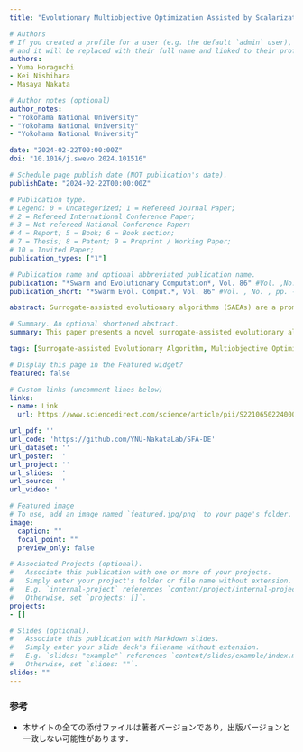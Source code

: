 ```yaml
---
title: "Evolutionary Multiobjective Optimization Assisted by Scalarization Function Approximation for High-Dimensional Expensive Problems"

# Authors
# If you created a profile for a user (e.g. the default `admin` user), write the username (folder name) here 
# and it will be replaced with their full name and linked to their profile.
authors:
- Yuma Horaguchi
- Kei Nishihara
- Masaya Nakata

# Author notes (optional)
author_notes:
- "Yokohama National University"
- "Yokohama National University"
- "Yokohama National University"

date: "2024-02-22T00:00:00Z"
doi: "10.1016/j.swevo.2024.101516"

# Schedule page publish date (NOT publication's date).
publishDate: "2024-02-22T00:00:00Z"

# Publication type.
# Legend: 0 = Uncategorized; 1 = Refereed Journal Paper;
# 2 = Refereed International Conference Paper;
# 3 = Not refereed National Conference Paper;
# 4 = Report; 5 = Book; 6 = Book section;
# 7 = Thesis; 8 = Patent; 9 = Preprint / Working Paper;
# 10 = Invited Paper;
publication_types: ["1"]

# Publication name and optional abbreviated publication name.
publication: "*Swarm and Evolutionary Computation*, Vol. 86" #Vol. ,No. , pp. --"
publication_short: "*Swarm Evol. Comput.*, Vol. 86" #Vol. , No. , pp. --"

abstract: Surrogate-assisted evolutionary algorithms (SAEAs) are a promising approach for solving expensive multiobjective optimization problems, but they often cannot address high-dimensional problems. Although one common approach to overcoming this challenge is to construct reliable surrogates, their accuracy inevitably deteriorates in a high-dimensional search space. Thus, this paper presents a novel SAEA based on scalarization function approximation, which is designed to strengthen its robustness against this deterioration. The proposed algorithm constructs an approximation model for each scalarization function defined in a decomposition-based framework. Each decomposed problem is then solved using multiple independent models trained for its neighbor problems. The intent is to decrease the risk of search performance degradations caused by unreliable approximations and retain the redundancy of the surrogate-assisted search to hedge the risk of over-fitting. Furthermore, each approximation model is adapted to a promising region of its corresponding decomposed problem to reduce the complexity of model fitting given a limited number of training samples. Experimental results show that the proposed algorithm is competitive with state-of-the-art SAEAs adapted for high-dimensional problems.

# Summary. An optional shortened abstract.
summary: This paper presents a novel surrogate-assisted evolutionary algorithm based on scalarization function approximation, which is designed to strengthen its robustness against this deterioration. The proposed algorithm, called SFA/DE, constructs an approximation model for each scalarization function defined in a decomposition-based framework. Each decomposed problem is then solved using multiple independent models trained for its neighbor problems.

tags: [Surrogate-assisted Evolutionary Algorithm, Multiobjective Optimization, Scalarization Function, Many-objective Optimization, Differential Evolution]

# Display this page in the Featured widget?
featured: false

# Custom links (uncomment lines below)
links:
- name: Link
  url: https://www.sciencedirect.com/science/article/pii/S221065022400049X

url_pdf: ''
url_code: 'https://github.com/YNU-NakataLab/SFA-DE'
url_dataset: ''
url_poster: ''
url_project: ''
url_slides: ''
url_source: ''
url_video: ''

# Featured image
# To use, add an image named `featured.jpg/png` to your page's folder. 
image:
  caption: ""
  focal_point: ""
  preview_only: false

# Associated Projects (optional).
#   Associate this publication with one or more of your projects.
#   Simply enter your project's folder or file name without extension.
#   E.g. `internal-project` references `content/project/internal-project/index.md`.
#   Otherwise, set `projects: []`.
projects:
- []

# Slides (optional).
#   Associate this publication with Markdown slides.
#   Simply enter your slide deck's filename without extension.
#   E.g. `slides: "example"` references `content/slides/example/index.md`.
#   Otherwise, set `slides: ""`.
slides: ""
---
```


### 参考

- 本サイトの全ての添付ファイルは著者バージョンであり，出版バージョンと一致しない可能性があります．
